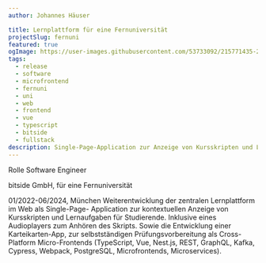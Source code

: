 ```yaml
---
author: Johannes Häuser

title: Lernplattform für eine Fernuniversität
projectSlug: fernuni
featured: true
ogImage: https://user-images.githubusercontent.com/53733092/215771435-25408246-2309-4f8b-a781-1f3d93bdf0ec.png
tags:
  - release
  - software
  - microfrontend
  - fernuni
  - uni
  - web
  - frontend
  - vue
  - typescript
  - bitside
  - fullstack
description: Single-Page-Application zur Anzeige von Kursskripten und Lernaufgaben
---
```


Rolle Software Engineer

bitside GmbH, für eine Fernuniversität

01/2022-06/2024, München
Weiterentwicklung der zentralen Lernplattform im Web als Single-Page-
Application zur kontextuellen Anzeige von Kursskripten und Lernaufgaben für
Studierende. Inklusive eines Audioplayers zum Anhören des Skripts. Sowie die
Entwicklung einer Karteikarten-App, zur selbstständigen Prüfungsvorbereitung
als Cross-Platform Micro-Frontends
(TypeScript, Vue, Nest.js, REST, GraphQL, Kafka, Cypress, Webpack, PostgreSQL, Microfrontends, Microservices).
